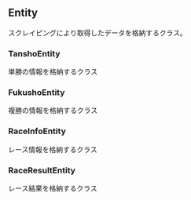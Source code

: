 ## Entity

スクレイピングにより取得したデータを格納するクラス。

### TanshoEntity

単勝の情報を格納するクラス

### FukushoEntity

複勝の情報を格納するクラス

### RaceInfoEntity

レース情報を格納するクラス

### RaceResultEntity

レース結果を格納するクラス
